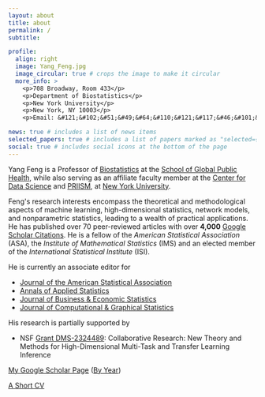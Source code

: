 ```yaml
---
layout: about
title: about
permalink: /
subtitle: 

profile:
  align: right
  image: Yang_Feng.jpg
  image_circular: true # crops the image to make it circular
  more_info: >
    <p>708 Broadway, Room 433</p>
    <p>Department of Biostatistics</p>
    <p>New York University</p>
    <p>New York, NY 10003</p>
    <p>Email: &#121;&#102;&#51;&#49;&#64;&#110;&#121;&#117;&#46;&#101;&#100;&#117;</p>

news: true # includes a list of news items
selected_papers: true # includes a list of papers marked as "selected={true}"
social: true # includes social icons at the bottom of the page
---
```

Yang Feng is a Professor of [Biostatistics](https://publichealth.nyu.edu/department/biostatistics) at the [School of Global Public Health](https://publichealth.nyu.edu/), while also serving as an affiliate faculty member at the [Center for Data Science](https://cds.nyu.edu/) and [PRIISM](https://steinhardt.nyu.edu/priism), at [New York University](https://www.nyu.edu/). 

Feng's research interests encompass the theoretical and methodological aspects of machine learning, high-dimensional statistics, network models, and nonparametric statistics, leading to a wealth of practical applications. He has published over 70 peer-reviewed
articles with over **4,000** [Google Scholar Citations](https://scholar.google.com/citations?user=QXHb8CcAAAAJ&hl=en). 
He is a fellow of the *American Statistical Association* (ASA), the *Institute of Mathematical Statistics* (IMS) and an elected member of the *International Statistical Institute* (ISI). 

He is currently an associate editor for 
- [Journal of the American Statistical Association](https://www.tandfonline.com/journals/uasa20)
- [Annals of Applied Statistics](https://imstat.org/journals-and-publications/annals-of-applied-statistics/)
- [Journal of Business & Economic Statistics](https://amstat.tandfonline.com/loi/jbes)
- [Journal of Computational & Graphical Statistics](https://www.tandfonline.com/toc/ucgs20/current)

His research is partially supported by 

- NSF [Grant DMS-2324489](https://www.nsf.gov/awardsearch/showAward?AWD_ID=2324489): Collaborative Research: New Theory and Methods for High-Dimensional Multi-Task and Transfer Learning Inference


[My Google Scholar Page](https://scholar.google.com/citations?user=QXHb8CcAAAAJ&hl=en) ([By Year](https://scholar.google.com/citations?hl=en&user=QXHb8CcAAAAJ&view_op=list_works&sortby=pubdate))

[A Short CV](assets/pdf/Feng_Yang_Short_CV.pdf)


